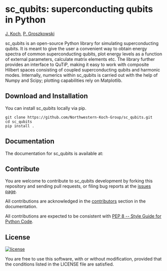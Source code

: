 sc_qubits: superconducting qubits in Python
===========================================

[J. Koch](https://github.com/jkochNU), [P. Groszkowski](https://github.com/petergthatsme)


sc_qubits is an open-source Python library for simulating superconducting qubits. It is meant to give the user
a convenient way to obtain energy spectra of common superconducting qubits, plot energy levels as a function of
external parameters, calculate matrix elements etc. The library further provides an interface to QuTiP, making it
easy to work with composite Hilbert spaces consisting of coupled superconducting qubits and harmonic modes.
Internally, numerics within sc_qubits is carried out with the help of Numpy and Scipy; plotting capabilities rely on
Matplotlib.




Download and Installation
-------------------------

You can install sc_qubits locally via pip.
```
git clone https://github.com/Northwestern-Koch-Group/sc_qubits.git
cd sc_qubits
pip install .
```

[//]: # (TODO: Decide whether we want to use PyPi)



Documentation
-------------

The documentation for sc_qubits is available at:

[//]: # (TODO Add link to documentation)


Contribute
----------

You are welcome to contribute to sc_qubits development by forking this repository and sending pull requests, 
or filing bug reports at the
[issues page](http://TODO).

[//]: # (TODO: fill in link)

All contributions are acknowledged in the
[contributors](http://TODO)
section in the documentation.

[//]: # (TODO: fill in link)

All contributions are expected to be consistent with [PEP 8 -- Style Guide for Python Code](https://www.python.org/dev/peps/pep-0008/).


License
-------
[![license](https://img.shields.io/badge/license-New%20BSD-blue.svg)](http://en.wikipedia.org/wiki/BSD_licenses#3-clause_license_.28.22Revised_BSD_License.22.2C_.22New_BSD_License.22.2C_or_.22Modified_BSD_License.22.29)

You are free to use this software, with or without modification, provided that the conditions listed in the LICENSE file are satisfied.
